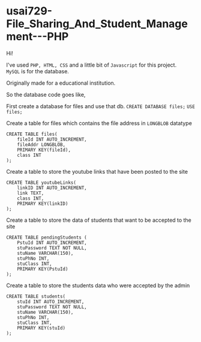 # usai729-File_Sharing_And_Student_Management---PHP

Hi!

I've used `PHP, HTML, CSS` and a little bit of `Javascript` for this project.<br>
`MySQL` is for the database.

Originally made for a educational institution.

So the database code goes like,

First create a database for files and use that db.
`CREATE DATABASE files;`
`USE files;`

Create a table for files which contains the file address in `LONGBLOB` datatype

```
CREATE TABLE files(
    fileId INT AUTO_INCREMENT,
    fileAddr LONGBLOB,
    PRIMARY KEY(fileId),
    class INT
);
```

Create a table to store the youtube links that have been posted to the site

```
CREATE TABLE youtubeLinks(
    linkID INT AUTO_INCREMENT,
    link TEXT,
    class INT,
    PRIMARY KEY(linkID)
);
```

Create a table to store the data of students that want to be accepted to the site

```
CREATE TABLE pendingStudents (
    PstuId INT AUTO_INCREMENT,
    stuPassword TEXT NOT NULL,
    stuName VARCHAR(150),
    stuPhNo INT,
    stuClass INT,
    PRIMARY KEY(PstuId)
);
```

Create a table to store the students data who were accepted by the admin

```
CREATE TABLE students(
    stuId INT AUTO_INCREMENT,
    stuPassword TEXT NOT NULL,
    stuName VARCHAR(150),
    stuPhNo INT,
    stuClass INT,
    PRIMARY KEY(stuId)
);
```
